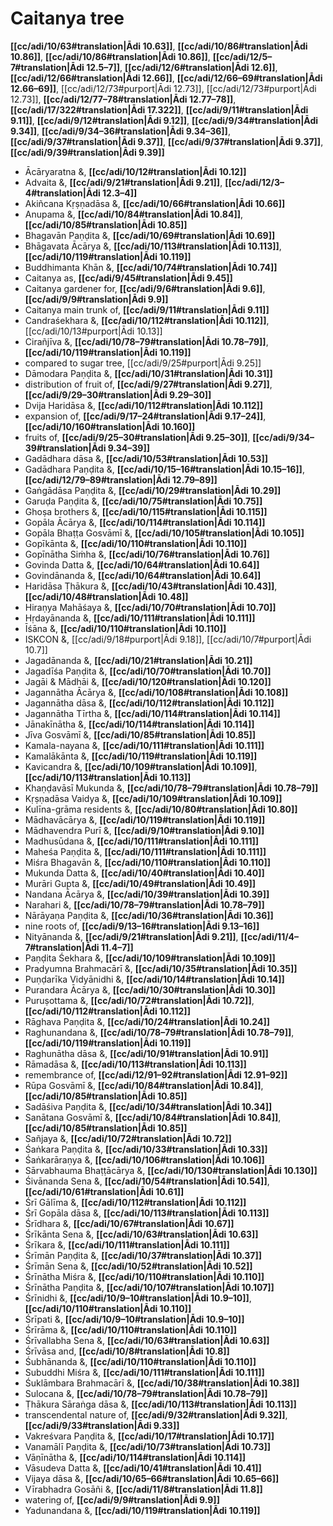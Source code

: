 # Caitanya tree

**[[cc/adi/10/63#translation|Ādi 10.63]]**, **[[cc/adi/10/86#translation|Ādi 10.86]]**, **[[cc/adi/10/86#translation|Ādi 10.86]]**, **[[cc/adi/12/5–7#translation|Ādi 12.5–7]]**, **[[cc/adi/12/6#translation|Ādi 12.6]]**, **[[cc/adi/12/66#translation|Ādi 12.66]]**, **[[cc/adi/12/66–69#translation|Ādi 12.66–69]]**, [[cc/adi/12/73#purport|Ādi 12.73]], [[cc/adi/12/73#purport|Ādi 12.73]], **[[cc/adi/12/77–78#translation|Ādi 12.77–78]]**, **[[cc/adi/17/322#translation|Ādi 17.322]]**, **[[cc/adi/9/11#translation|Ādi 9.11]]**, **[[cc/adi/9/12#translation|Ādi 9.12]]**, **[[cc/adi/9/34#translation|Ādi 9.34]]**, **[[cc/adi/9/34–36#translation|Ādi 9.34–36]]**, **[[cc/adi/9/37#translation|Ādi 9.37]]**, **[[cc/adi/9/37#translation|Ādi 9.37]]**, **[[cc/adi/9/39#translation|Ādi 9.39]]**

* Ācāryaratna &, **[[cc/adi/10/12#translation|Ādi 10.12]]**
* Advaita &, **[[cc/adi/9/21#translation|Ādi 9.21]]**, **[[cc/adi/12/3–4#translation|Ādi 12.3–4]]**
* Akiñcana Kṛṣṇadāsa &, **[[cc/adi/10/66#translation|Ādi 10.66]]**
* Anupama &, **[[cc/adi/10/84#translation|Ādi 10.84]]**, **[[cc/adi/10/85#translation|Ādi 10.85]]**
* Bhagavān Paṇḍita &, **[[cc/adi/10/69#translation|Ādi 10.69]]**
* Bhāgavata Ācārya &, **[[cc/adi/10/113#translation|Ādi 10.113]]**, **[[cc/adi/10/119#translation|Ādi 10.119]]**
* Buddhimanta Khān &, **[[cc/adi/10/74#translation|Ādi 10.74]]**
* Caitanya as, **[[cc/adi/9/45#translation|Ādi 9.45]]**
* Caitanya gardener for, **[[cc/adi/9/6#translation|Ādi 9.6]]**, **[[cc/adi/9/9#translation|Ādi 9.9]]**
* Caitanya main trunk of, **[[cc/adi/9/11#translation|Ādi 9.11]]**
* Candraśekhara &, **[[cc/adi/10/112#translation|Ādi 10.112]]**, [[cc/adi/10/13#purport|Ādi 10.13]]
* Cirañjīva &, **[[cc/adi/10/78–79#translation|Ādi 10.78–79]]**, **[[cc/adi/10/119#translation|Ādi 10.119]]**
* compared to sugar tree, [[cc/adi/9/25#purport|Ādi 9.25]]
* Dāmodara Paṇḍita &, **[[cc/adi/10/31#translation|Ādi 10.31]]**
* distribution of fruit of, **[[cc/adi/9/27#translation|Ādi 9.27]]**, **[[cc/adi/9/29–30#translation|Ādi 9.29–30]]**
* Dvija Haridāsa &, **[[cc/adi/10/112#translation|Ādi 10.112]]**
* expansion of, **[[cc/adi/9/17–24#translation|Ādi 9.17–24]]**, **[[cc/adi/10/160#translation|Ādi 10.160]]**
* fruits of, **[[cc/adi/9/25–30#translation|Ādi 9.25–30]]**, **[[cc/adi/9/34–39#translation|Ādi 9.34–39]]**
* Gadādhara dāsa &, **[[cc/adi/10/53#translation|Ādi 10.53]]**
* Gadādhara Paṇḍita &, **[[cc/adi/10/15–16#translation|Ādi 10.15–16]]**, **[[cc/adi/12/79–89#translation|Ādi 12.79–89]]**
* Gaṅgādāsa Paṇḍita &, **[[cc/adi/10/29#translation|Ādi 10.29]]**
* Garuḍa Paṇḍita &, **[[cc/adi/10/75#translation|Ādi 10.75]]**
* Ghoṣa brothers &, **[[cc/adi/10/115#translation|Ādi 10.115]]**
* Gopāla Ācārya &, **[[cc/adi/10/114#translation|Ādi 10.114]]**
* Gopāla Bhaṭṭa Gosvāmī &, **[[cc/adi/10/105#translation|Ādi 10.105]]**
* Gopīkānta &, **[[cc/adi/10/110#translation|Ādi 10.110]]**
* Gopīnātha Siṁha &, **[[cc/adi/10/76#translation|Ādi 10.76]]**
* Govinda Datta &, **[[cc/adi/10/64#translation|Ādi 10.64]]**
* Govindānanda &, **[[cc/adi/10/64#translation|Ādi 10.64]]**
* Haridāsa Ṭhākura &, **[[cc/adi/10/43#translation|Ādi 10.43]]**, **[[cc/adi/10/48#translation|Ādi 10.48]]**
* Hiraṇya Mahāśaya &, **[[cc/adi/10/70#translation|Ādi 10.70]]**
* Hṛdayānanda &, **[[cc/adi/10/111#translation|Ādi 10.111]]**
* Īśāna &, **[[cc/adi/10/110#translation|Ādi 10.110]]**
* ISKCON &, [[cc/adi/9/18#purport|Ādi 9.18]], [[cc/adi/10/7#purport|Ādi 10.7]]
* Jagadānanda &, **[[cc/adi/10/21#translation|Ādi 10.21]]**
* Jagadīśa Paṇḍita &, **[[cc/adi/10/70#translation|Ādi 10.70]]**
* Jagāi & Mādhāi &, **[[cc/adi/10/120#translation|Ādi 10.120]]**
* Jagannātha Ācārya &, **[[cc/adi/10/108#translation|Ādi 10.108]]**
* Jagannātha dāsa &, **[[cc/adi/10/112#translation|Ādi 10.112]]**
* Jagannātha Tīrtha &, **[[cc/adi/10/114#translation|Ādi 10.114]]**
* Jānakīnātha &, **[[cc/adi/10/114#translation|Ādi 10.114]]**
* Jīva Gosvāmī &, **[[cc/adi/10/85#translation|Ādi 10.85]]**
* Kamala-nayana &, **[[cc/adi/10/111#translation|Ādi 10.111]]**
* Kamalākānta &, **[[cc/adi/10/119#translation|Ādi 10.119]]**
* Kavicandra &, **[[cc/adi/10/109#translation|Ādi 10.109]]**, **[[cc/adi/10/113#translation|Ādi 10.113]]**
* Khaṇḍavāsī Mukunda &, **[[cc/adi/10/78–79#translation|Ādi 10.78–79]]**
* Kṛṣṇadāsa Vaidya &, **[[cc/adi/10/109#translation|Ādi 10.109]]**
* Kulīna-grāma residents &, **[[cc/adi/10/80#translation|Ādi 10.80]]**
* Mādhavācārya &, **[[cc/adi/10/119#translation|Ādi 10.119]]**
* Mādhavendra Purī &, **[[cc/adi/9/10#translation|Ādi 9.10]]**
* Madhusūdana &, **[[cc/adi/10/111#translation|Ādi 10.111]]**
* Maheśa Paṇḍita &, **[[cc/adi/10/111#translation|Ādi 10.111]]**
* Miśra Bhagavān &, **[[cc/adi/10/110#translation|Ādi 10.110]]**
* Mukunda Datta &, **[[cc/adi/10/40#translation|Ādi 10.40]]**
* Murāri Gupta &, **[[cc/adi/10/49#translation|Ādi 10.49]]**
* Nandana Ācārya &, **[[cc/adi/10/39#translation|Ādi 10.39]]**
* Narahari &, **[[cc/adi/10/78–79#translation|Ādi 10.78–79]]**
* Nārāyaṇa Paṇḍita &, **[[cc/adi/10/36#translation|Ādi 10.36]]**
* nine roots of, **[[cc/adi/9/13–16#translation|Ādi 9.13–16]]**
* Nityānanda &, **[[cc/adi/9/21#translation|Ādi 9.21]]**, **[[cc/adi/11/4–7#translation|Ādi 11.4–7]]**
* Paṇḍita Śekhara &, **[[cc/adi/10/109#translation|Ādi 10.109]]**
* Pradyumna Brahmacārī &, **[[cc/adi/10/35#translation|Ādi 10.35]]**
* Puṇḍarīka Vidyānidhi &, **[[cc/adi/10/14#translation|Ādi 10.14]]**
* Purandara Ācārya &, **[[cc/adi/10/30#translation|Ādi 10.30]]**
* Puruṣottama &, **[[cc/adi/10/72#translation|Ādi 10.72]]**, **[[cc/adi/10/112#translation|Ādi 10.112]]**
* Rāghava Paṇḍita &, **[[cc/adi/10/24#translation|Ādi 10.24]]**
* Raghunandana &, **[[cc/adi/10/78–79#translation|Ādi 10.78–79]]**, **[[cc/adi/10/119#translation|Ādi 10.119]]**
* Raghunātha dāsa &, **[[cc/adi/10/91#translation|Ādi 10.91]]**
* Rāmadāsa &, **[[cc/adi/10/113#translation|Ādi 10.113]]**
* remembrance of, **[[cc/adi/12/91–92#translation|Ādi 12.91–92]]**
* Rūpa Gosvāmī &, **[[cc/adi/10/84#translation|Ādi 10.84]]**, **[[cc/adi/10/85#translation|Ādi 10.85]]**
* Sadāśiva Paṇḍita &, **[[cc/adi/10/34#translation|Ādi 10.34]]**
* Sanātana Gosvāmī &, **[[cc/adi/10/84#translation|Ādi 10.84]]**, **[[cc/adi/10/85#translation|Ādi 10.85]]**
* Sañjaya &, **[[cc/adi/10/72#translation|Ādi 10.72]]**
* Śaṅkara Paṇḍita &, **[[cc/adi/10/33#translation|Ādi 10.33]]**
* Śaṅkarāraṇya &, **[[cc/adi/10/106#translation|Ādi 10.106]]**
* Sārvabhauma Bhaṭṭācārya &, **[[cc/adi/10/130#translation|Ādi 10.130]]**
* Śivānanda Sena &, **[[cc/adi/10/54#translation|Ādi 10.54]]**, **[[cc/adi/10/61#translation|Ādi 10.61]]**
* Śrī Gālīma &, **[[cc/adi/10/112#translation|Ādi 10.112]]**
* Śrī Gopāla dāsa &, **[[cc/adi/10/113#translation|Ādi 10.113]]**
* Śrīdhara &, **[[cc/adi/10/67#translation|Ādi 10.67]]**
* Śrīkānta Sena &, **[[cc/adi/10/63#translation|Ādi 10.63]]**
* Śrīkara &, **[[cc/adi/10/111#translation|Ādi 10.111]]**
* Śrīmān Paṇḍita &, **[[cc/adi/10/37#translation|Ādi 10.37]]**
* Śrīmān Sena &, **[[cc/adi/10/52#translation|Ādi 10.52]]**
* Śrīnātha Miśra &, **[[cc/adi/10/110#translation|Ādi 10.110]]**
* Śrīnātha Paṇḍita &, **[[cc/adi/10/107#translation|Ādi 10.107]]**
* Śrīnidhi &, **[[cc/adi/10/9–10#translation|Ādi 10.9–10]]**, **[[cc/adi/10/110#translation|Ādi 10.110]]**
* Śrīpati &, **[[cc/adi/10/9–10#translation|Ādi 10.9–10]]**
* Śrīrāma &, **[[cc/adi/10/110#translation|Ādi 10.110]]**
* Śrīvallabha Sena &, **[[cc/adi/10/63#translation|Ādi 10.63]]**
* Śrīvāsa and, **[[cc/adi/10/8#translation|Ādi 10.8]]**
* Śubhānanda &, **[[cc/adi/10/110#translation|Ādi 10.110]]**
* Subuddhi Miśra &, **[[cc/adi/10/111#translation|Ādi 10.111]]**
* Śuklāmbara Brahmacārī &, **[[cc/adi/10/38#translation|Ādi 10.38]]**
* Sulocana &, **[[cc/adi/10/78–79#translation|Ādi 10.78–79]]**
* Ṭhākura Sāraṅga dāsa &, **[[cc/adi/10/113#translation|Ādi 10.113]]**
* transcendental nature of, **[[cc/adi/9/32#translation|Ādi 9.32]]**, **[[cc/adi/9/33#translation|Ādi 9.33]]**
* Vakreśvara Paṇḍita &, **[[cc/adi/10/17#translation|Ādi 10.17]]**
* Vanamālī Paṇḍita &, **[[cc/adi/10/73#translation|Ādi 10.73]]**
* Vāṇīnātha &, **[[cc/adi/10/114#translation|Ādi 10.114]]**
* Vāsudeva Datta &, **[[cc/adi/10/41#translation|Ādi 10.41]]**
* Vijaya dāsa &, **[[cc/adi/10/65–66#translation|Ādi 10.65–66]]**
* Vīrabhadra Gosāñi &, **[[cc/adi/11/8#translation|Ādi 11.8]]**
* watering of, **[[cc/adi/9/9#translation|Ādi 9.9]]**
* Yadunandana &, **[[cc/adi/10/119#translation|Ādi 10.119]]**
